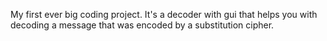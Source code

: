 My first ever big coding project. It's a decoder with gui that helps you 
with decoding a message that was encoded by a substitution cipher.
